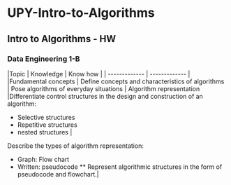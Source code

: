 # UPY-Intro-to-Algorithms
## Intro to Algorithms - HW
### Data Engineering 1-B

|Topic | Knowledge | Know how |
| ------------- | ------------- |
|Fundamental concepts	| Define concepts and characteristics of algorithms	| Pose algorithms of everyday situations
| Algorithm representation	|Differentiate control structures in the design and construction of an algorithm:
- Selective structures
- Repetitive structures
- nested structures |

Describe the types of algorithm representation:
- Graph: Flow chart
- Written: pseudocode ** 	Represent algorithmic structures in the form of pseudocode and flowchart.|
